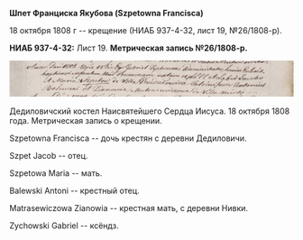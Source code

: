 **Шпет Франциска Якубова (Szpetowna Francisca)**

18 октября 1808 г -- крещение (НИАБ 937-4-32, лист 19, №26/1808-р).

**НИАБ 937-4-32:** Лист 19. **Метрическая запись №26/1808-р.**

![](./media/a5d6eab54d56f90b571110b9692af137b2e12f01.png)

Дедиловичский костел Наисвятейшего Сердца Иисуса. 18 октября 1808 года.
Метрическая запись о крещении.

Szpetowna Francisca -- дочь крестян с деревни Дедиловичи.

Szpet Jacob -- отец.

Szpetowa Maria -- мать.

Balewski Antoni -- крестный отец.

Matrasewiczowa Zianowia -- крестная мать, с деревни Нивки.

Zychowski Gabriel -- ксёндз.
